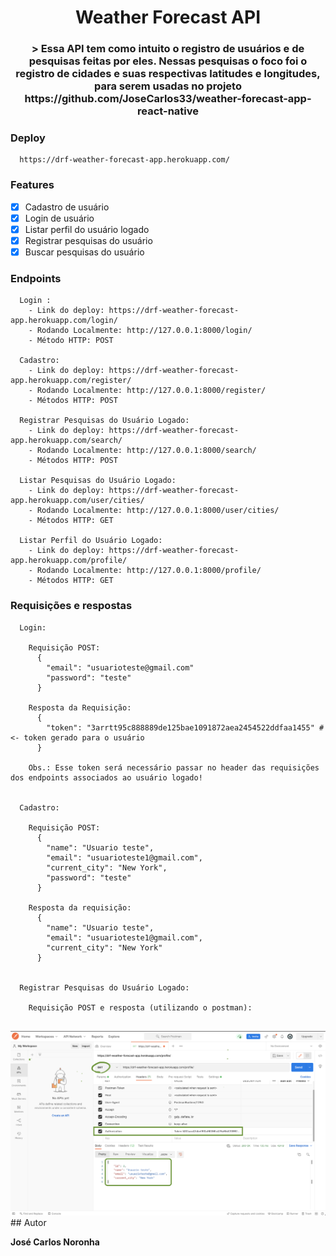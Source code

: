 <h1 align="center">
  Weather Forecast API
</h1>

<h3 align="center">>
  Essa API tem como intuito o registro de usuários e de pesquisas feitas por eles. Nessas pesquisas o foco foi o registro de cidades e suas respectivas latitudes e longitudes, para serem usadas no projeto https://github.com/JoseCarlos33/weather-forecast-app-react-native
</h3>

### Deploy

```
  https://drf-weather-forecast-app.herokuapp.com/
```
### Features

- [x] Cadastro de usuário
- [x] Login de usuário
- [x] Listar perfil do usuário logado
- [x] Registrar pesquisas do usuário
- [x] Buscar pesquisas do usuário
### Endpoints

```
  Login : 
    - Link do deploy: https://drf-weather-forecast-app.herokuapp.com/login/
    - Rodando Localmente: http://127.0.0.1:8000/login/
    - Método HTTP: POST

  Cadastro: 
    - Link do deploy: https://drf-weather-forecast-app.herokuapp.com/register/
    - Rodando Localmente: http://127.0.0.1:8000/register/
    - Métodos HTTP: POST

  Registrar Pesquisas do Usuário Logado:
    - Link do deploy: https://drf-weather-forecast-app.herokuapp.com/search/
    - Rodando Localmente: http://127.0.0.1:8000/search/
    - Métodos HTTP: POST

  Listar Pesquisas do Usuário Logado:
    - Link do deploy: https://drf-weather-forecast-app.herokuapp.com/user/cities/
    - Rodando Localmente: http://127.0.0.1:8000/user/cities/
    - Métodos HTTP: GET

  Listar Perfil do Usuário Logado:
    - Link do deploy: https://drf-weather-forecast-app.herokuapp.com/profile/
    - Rodando Localmente: http://127.0.0.1:8000/profile/
    - Métodos HTTP: GET
```

### Requisições e respostas

```
  Login:

    Requisição POST:
      {
        "email": "usuarioteste@gmail.com"
        "password": "teste"
      }

    Resposta da Requisição:
      {
        "token": "3arrtt95c888889de125bae1091872aea2454522ddfaa1455" # <- token gerado para o usuário 
      }

    Obs.: Esse token será necessário passar no header das requisições dos endpoints associados ao usuário logado!

  
  Cadastro:

    Requisição POST:
      {
        "name": "Usuario teste",
        "email": "usuarioteste1@gmail.com",
        "current_city": "New York",
        "password": "teste"
      }

    Resposta da requisição: 
      {
        "name": "Usuario teste",
        "email": "usuarioteste1@gmail.com",
        "current_city": "New York"
      }


  Registrar Pesquisas do Usuário Logado:

    Requisição POST e resposta (utilizando o postman):
    
```
<img src="./assets/request_register_search_user.png" />
## Autor

**José Carlos Noronha**